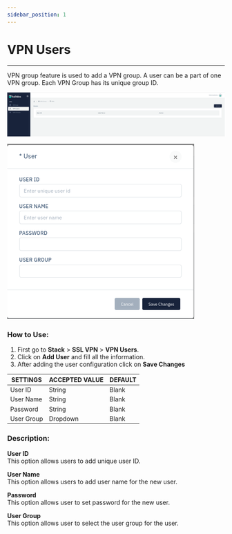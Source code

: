 ```yaml
---
sidebar_position: 1
---
```


# VPN Users

---

VPN group feature is used to add a VPN group. A user can be a part of one VPN group. Each VPN Group has its unique group ID.  

![vpnusers](/img/gslb/vpnusers1.png)  

![vpnusers](/img/gslb/vpnusers2.png)  

### How to Use:

1. First go to **Stack** > **SSL VPN** > **VPN Users**.
2. Click on **Add User** and fill all the information.
3. After adding the user configuration click on **Save Changes**

| SETTINGS   | ACCEPTED VALUE | DEFAULT |
|------------|----------------|---------|
| User ID    | String         | Blank   |
| User Name  | String         | Blank   |
| Password   | String         | Blank   |
| User Group | Dropdown       | Blank   |


### Description:

**User ID**  
This option allows users to add unique user ID.  

**User Name**  
This option allows users to add user name for the new user.  

**Password**  
This option allows user to set password for the new user.  

**User Group**  
This option allows user to select the user group for the user.  